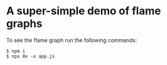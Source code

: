 # A super-simple demo of flame graphs

To see the flame graph run the following commands:

```
$ npm i
$ npx 0x -o app.js
```
